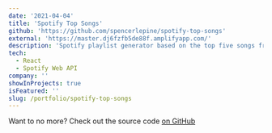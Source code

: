 ```yaml
---
date: '2021-04-04'
title: 'Spotify Top Songs'
github: 'https://github.com/spencerlepine/spotify-top-songs'
external: 'https://master.dj6fzfb5de88f.amplifyapp.com/'
description: 'Spotify playlist generator based on the top five songs from your favorite artists'
tech:
  - React
  - Spotify Web API
company: ''
showInProjects: true
isFeatured: ''
slug: /portfolio/spotify-top-songs
---
```


Want to no more? Check out the source code [on GitHub](https://github.com/spencerlepine/spotify-top-songs)